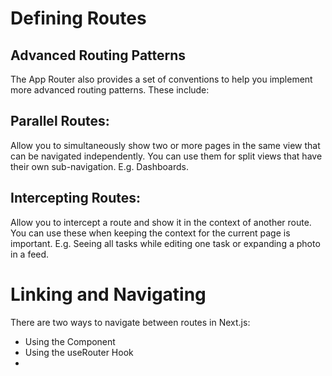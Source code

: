 <h1 style={color:red}>Defining Routes</h1>
<h2>Advanced Routing Patterns</h2>
The App Router also provides a set of conventions to help you implement more advanced routing patterns. These include:

<h2>Parallel Routes:</h2> Allow you to simultaneously show two or more pages in the same view that can be navigated independently. You can use them for split views that have their own sub-navigation. E.g. Dashboards.

<h2>Intercepting Routes:</h2> Allow you to intercept a route and show it in the context of another route. You can use these when keeping the context for the current page is important. E.g. Seeing all tasks while editing one task or expanding a photo in a feed.


<h1>Linking and Navigating</h1>
There are two ways to navigate between routes in Next.js:
<ul>
<li>Using the <Link> Component</li>
<li>Using the useRouter Hook<li>
</ul>
